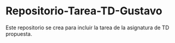 # Repositorio-Tarea-TD-Gustavo
Este repositorio se crea para incluir la tarea de la asignatura de TD propuesta. 
